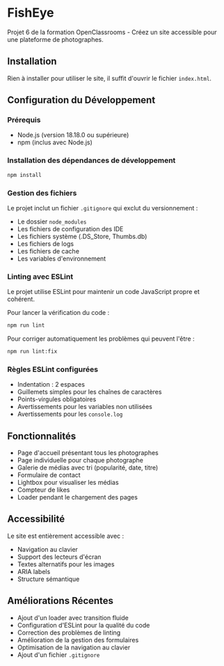 # FishEye

Projet 6 de la formation OpenClassrooms - Créez un site accessible pour une plateforme de photographes.

## Installation

Rien à installer pour utiliser le site, il suffit d'ouvrir le fichier `index.html`.

## Configuration du Développement

### Prérequis

- Node.js (version 18.18.0 ou supérieure)
- npm (inclus avec Node.js)

### Installation des dépendances de développement

```bash
npm install
```

### Gestion des fichiers

Le projet inclut un fichier `.gitignore` qui exclut du versionnement :
- Le dossier `node_modules`
- Les fichiers de configuration des IDE
- Les fichiers système (.DS_Store, Thumbs.db)
- Les fichiers de logs
- Les fichiers de cache
- Les variables d'environnement

### Linting avec ESLint

Le projet utilise ESLint pour maintenir un code JavaScript propre et cohérent.

Pour lancer la vérification du code :
```bash
npm run lint
```

Pour corriger automatiquement les problèmes qui peuvent l'être :
```bash
npm run lint:fix
```

### Règles ESLint configurées

- Indentation : 2 espaces
- Guillemets simples pour les chaînes de caractères
- Points-virgules obligatoires
- Avertissements pour les variables non utilisées
- Avertissements pour les `console.log`

## Fonctionnalités

- Page d'accueil présentant tous les photographes
- Page individuelle pour chaque photographe
- Galerie de médias avec tri (popularité, date, titre)
- Formulaire de contact
- Lightbox pour visualiser les médias
- Compteur de likes
- Loader pendant le chargement des pages

## Accessibilité

Le site est entièrement accessible avec :
- Navigation au clavier
- Support des lecteurs d'écran
- Textes alternatifs pour les images
- ARIA labels
- Structure sémantique

## Améliorations Récentes

- Ajout d'un loader avec transition fluide
- Configuration d'ESLint pour la qualité du code
- Correction des problèmes de linting
- Amélioration de la gestion des formulaires
- Optimisation de la navigation au clavier
- Ajout d'un fichier `.gitignore`

